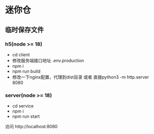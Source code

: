 # 迷你仓

## 临时保存文件

### h5(node >= 18)

- cd client
- 修改服务端接口地址 .env.production
- npm i
- npm run build
- 修改一下nginx配置，代理到dist目录 或者 直接python3 -m http.server 8080


### server(node >= 18)

- cd service
- npm i
- npm run start

访问 http://localhost:8080